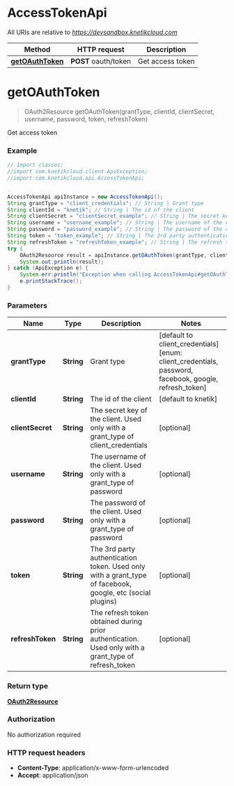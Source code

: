 # AccessTokenApi

All URIs are relative to *https://devsandbox.knetikcloud.com*

Method | HTTP request | Description
------------- | ------------- | -------------
[**getOAuthToken**](AccessTokenApi.md#getOAuthToken) | **POST** oauth/token | Get access token


<a name="getOAuthToken"></a>
# **getOAuthToken**
> OAuth2Resource getOAuthToken(grantType, clientId, clientSecret, username, password, token, refreshToken)

Get access token

### Example
```java
// Import classes:
//import com.knetikcloud.client.ApiException;
//import com.knetikcloud.api.AccessTokenApi;


AccessTokenApi apiInstance = new AccessTokenApi();
String grantType = "client_credentials"; // String | Grant type
String clientId = "knetik"; // String | The id of the client
String clientSecret = "clientSecret_example"; // String | The secret key of the client.  Used only with a grant_type of client_credentials
String username = "username_example"; // String | The username of the client. Used only with a grant_type of password
String password = "password_example"; // String | The password of the client. Used only with a grant_type of password
String token = "token_example"; // String | The 3rd party authentication token. Used only with a grant_type of facebook, google, etc (social plugins)
String refreshToken = "refreshToken_example"; // String | The refresh token obtained during prior authentication. Used only with a grant_type of refresh_token
try {
    OAuth2Resource result = apiInstance.getOAuthToken(grantType, clientId, clientSecret, username, password, token, refreshToken);
    System.out.println(result);
} catch (ApiException e) {
    System.err.println("Exception when calling AccessTokenApi#getOAuthToken");
    e.printStackTrace();
}
```

### Parameters

Name | Type | Description  | Notes
------------- | ------------- | ------------- | -------------
 **grantType** | **String**| Grant type | [default to client_credentials] [enum: client_credentials, password, facebook, google, refresh_token]
 **clientId** | **String**| The id of the client | [default to knetik]
 **clientSecret** | **String**| The secret key of the client.  Used only with a grant_type of client_credentials | [optional]
 **username** | **String**| The username of the client. Used only with a grant_type of password | [optional]
 **password** | **String**| The password of the client. Used only with a grant_type of password | [optional]
 **token** | **String**| The 3rd party authentication token. Used only with a grant_type of facebook, google, etc (social plugins) | [optional]
 **refreshToken** | **String**| The refresh token obtained during prior authentication. Used only with a grant_type of refresh_token | [optional]

### Return type

[**OAuth2Resource**](OAuth2Resource.md)

### Authorization

No authorization required

### HTTP request headers

 - **Content-Type**: application/x-www-form-urlencoded
 - **Accept**: application/json

